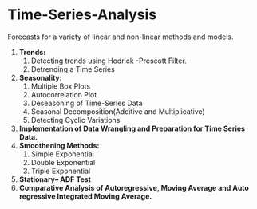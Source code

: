 # Time-Series-Analysis
Forecasts for a variety of linear and non-linear methods and models.

<ol>
  <li><strong> Trends:</strong> 
    <ol>
      <li>Detecting trends using Hodrick -Prescott Filter.</li> 
      <li>Detrending a Time Series</li>
    </ol>
    <li><strong> Seasonality:</strong> 
    <ol>
      <li>Multiple Box Plots</li> 
      <li>Autocorrelation Plot</li>
      <li>Deseasoning of Time-Series Data</li>
      <li>Seasonal Decomposition(Additive and Multiplicative)</li>
      <li>Detecting Cyclic Variations</li>
    </ol>
    <li>
      <strong>Implementation of Data Wrangling and Preparation for Time Series Data.</strong>
    </li>
  <li><strong> Smoothening Methods:</strong> 
    <ol>
      <li>Simple Exponential</li> 
      <li>Double Exponential</li>
      <li>Triple Exponential</li>
    </ol>
    <li><strong>Stationary– ADF Test</strong> 
    <li><strong>Comparative Analysis of Autoregressive, Moving Average and Auto regressive Integrated Moving Average.</strong> 
</ol>
